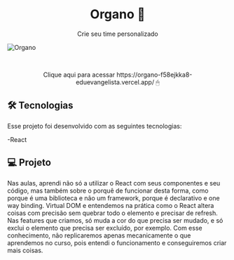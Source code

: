 <h1 align="center"> Organo 📖 </h1>

<p align="center">Crie seu time personalizado 

</p>

![Organo](https://user-images.githubusercontent.com/109561452/212744331-31b6423f-9d71-43fd-8602-28172a62c137.gif)



<br>
 
 
</p>
<p align="center">
Clique aqui para acessar https://organo-f58ejkka8-eduevangelista.vercel.app/ 🖱 
</p>

## 🛠 Tecnologias

Esse projeto foi desenvolvido com as seguintes tecnologias:

-React

## 💻 Projeto

Nas aulas, aprendi não só a utilizar o React com seus componentes e seu código, mas também sobre o porquê de funcionar desta forma, como porque é uma biblioteca e não um framework, porque é declarativo e one way binding.
Virtual DOM e entendemos na prática como o React altera coisas com precisão sem quebrar todo o elemento e precisar de refresh.
Nas features que criamos, só muda a cor do que precisa ser mudado, e só exclui o elemento que precisa ser excluído, por exemplo.
Com esse conhecimento, não replicaremos apenas mecanicamente o que aprendemos no curso, pois entendi o funcionamento e conseguiremos criar mais coisas.



